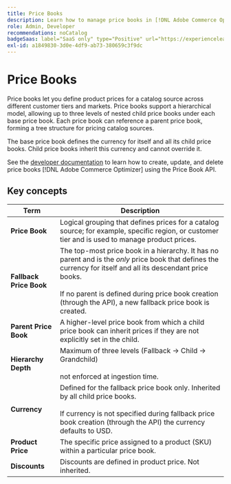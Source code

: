 ```yaml
---
title: Price Books
description: Learn how to manage price books in [!DNL Adobe Commerce Optimizer].
role: Admin, Developer
recommendations: noCatalog
badgeSaas: label="SaaS only" type="Positive" url="https://experienceleague.adobe.com/en/docs/commerce/user-guides/product-solutions" tooltip="Applies to Adobe Commerce as a Cloud Service and Adobe Commerce Optimizer projects only (Adobe-managed SaaS infrastructure)."
exl-id: a1849830-3d0e-4df9-ab73-380659c3f9dc
---
```

# Price Books

Price books let you define product prices for a catalog source across different customer tiers and markets. Price books support a hierarchical model, allowing up to three levels of nested child price books under each base price book. Each price book can reference a parent price book, forming a tree structure for pricing catalog sources.

The base price book defines the currency for itself and all its child price books. Child price books inherit this currency and cannot override it.

See the [developer documentation](https://developer-stage.adobe.com/commerce/services/composable-catalog/data-ingestion/api-reference/#tag/Price-Books) to learn how to create, update, and delete price books  [!DNL Adobe Commerce Optimizer] using the Price Book API.

## Key concepts

| Term | Description |
|------|-------------|
| **Price Book** | Logical grouping that defines prices for a catalog source; for example, specific region, or customer tier and is used to manage product prices. |
| **Fallback Price Book** | The top-most price book in a hierarchy. It has no parent and is the *only* price book that defines the currency for itself and all its descendant price books.<br/><br/>If no parent is defined during price book creation (through the API), a new fallback price book is created. |
| **Parent Price Book** | A higher-level price book from which a child price book can inherit prices if they are not explicitly set in the child. |
| **Hierarchy Depth** | Maximum of three levels (Fallback -> Child -> Grandchild)<br/><br/>not enforced at ingestion time. |
| **Currency** | Defined for the fallback price book only. Inherited by all child price books.<br/><br/>If currency is not specified during fallback price book creation (through the API) the currency defaults to USD. |
| **Product Price** | The specific price assigned to a product (SKU) within a particular price book. |
| **Discounts** | Discounts are defined in product price. Not inherited. |
